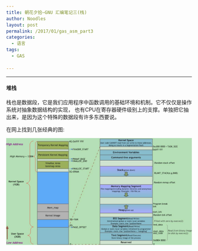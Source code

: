 ```yaml
---
title: 朝花夕拾—GNU 汇编笔记三(栈)
author: Noodles
layout: post
permalink: /2017/01/gas_asm_part3
categories:
  - 语言
tags:
  - GAS
  
---
```


<!--more-->

 ---------------------------------------------------

#### 堆栈

 栈也是数据段，它是我们应用程序中函数调用的基础环境和机制。它不仅仅是操作系统对抽象数据结构的实现，
 也有CPU在寄存器硬件级别上的支撑。单独把它抽出来，是因为这个特殊的数据段有许多东西要说。

 在网上找到几张经典的图:
  
 <center><img src="/images/study/asm32/memory_layout.jpg"></center>
